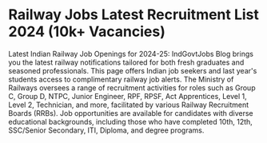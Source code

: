 # Railway Jobs Latest Recruitment List 2024 (10k+ Vacancies)

Latest Indian Railway Job Openings for 2024-25: IndGovtJobs Blog brings you the latest railway notifications tailored for both fresh graduates and seasoned professionals. This page offers Indian job seekers and last year's students access to complimentary railway job alerts. The Ministry of Railways oversees a range of recruitment activities for roles such as Group C, Group D, NTPC, Junior Engineer, RPF, RPSF, Act Apprentices, Level 1, Level 2, Technician, and more, facilitated by various Railway Recruitment Boards (RRBs). Job opportunities are available for candidates with diverse educational backgrounds, including those who have completed 10th, 12th, SSC/Senior Secondary, ITI, Diploma, and degree programs.
